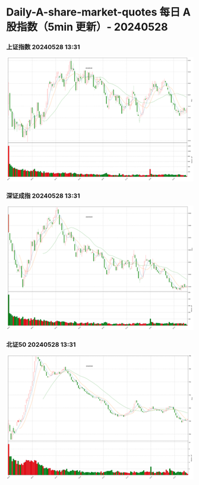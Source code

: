 
# Daily-A-share-market-quotes 每日 A 股指数（5min 更新）- 20240528

### 上证指数 20240528 13:31
![](./fig/2024/5/20240528-sh000001.png)

### 深证成指 20240528 13:31
![](./fig/2024/5/20240528-sz399001.png)

### 北证50 20240528 13:31
![](./fig/2024/5/20240528-bj899050.png)
